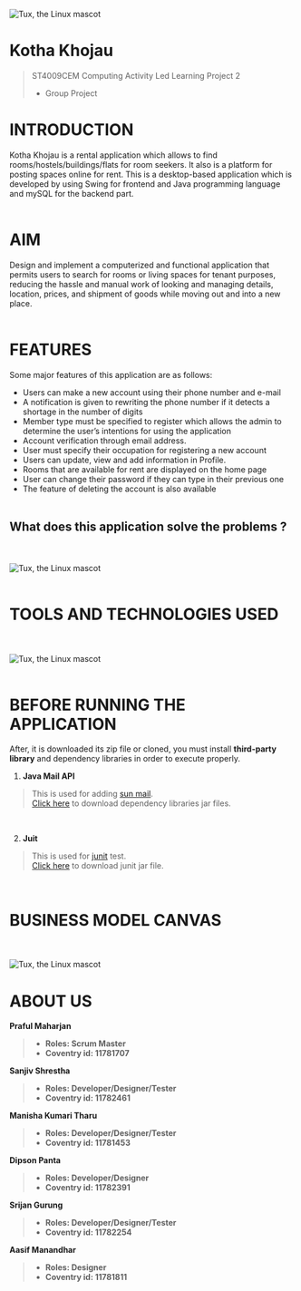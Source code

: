 ![Tux, the Linux mascot](https://github.com/sanjiv576/Kotha_Khojau/blob/master/src/forReadmeFile/introduction.png)
# Kotha Khojau
> ST4009CEM Computing Activity Led Learning Project 2
> - Group Project


# INTRODUCTION 

Kotha Khojau is a rental application which allows to find rooms/hostels/buildings/flats for room seekers. It also is a platform for posting spaces online for rent. 
This is a desktop-based application which is developed by using Swing for frontend and Java programming language and mySQL for the backend part. <br><br>

# AIM
Design and implement a computerized and functional application that permits users to search for rooms or living spaces for tenant purposes, reducing the hassle and manual work of looking and managing details, location, prices, and shipment of goods while moving out and into a new place.
<br><br>

# FEATURES
Some major features of this application are as follows:
- Users can make a new account using their phone number and e-mail
- A notification is given to rewriting the phone number if it detects a shortage in the number of 
  digits
- Member type must be specified to register which allows the admin to determine the user’s 
  intentions for using the application
- Account verification through email address.
- User must specify their occupation for registering a new account
- Users can update, view and add information in Profile.
- Rooms that are available for rent are displayed on the home page
- User can change their password if they can type in their previous one
- The feature of deleting the account is also available
<br><br>

## What does this application solve the problems ?
<br><br>
![Tux, the Linux mascot](https://github.com/sanjiv576/Kotha_Khojau/blob/master/src/forReadmeFile/problemAndSolution.png)
<br><br>

# TOOLS AND TECHNOLOGIES USED 
<br><br>
![Tux, the Linux mascot](https://github.com/sanjiv576/Kotha_Khojau/blob/master/src/forReadmeFile/techTools.png)
<br><br>

# BEFORE RUNNING THE APPLICATION
After, it is downloaded its zip file  or cloned, you must install **third-party library** and dependency libraries in order to execute properly.

1. **Java Mail API**
> This is used for adding [sun mail](https://mvnrepository.com/artifact/com.sun.mail/javax.mail).<br>
> [Click here](http://www.java2s.com/Code/Jar/m/Downloadmailjar.htm) to download  dependency libraries jar files.

<br>

2. **Juit**
> This is used for [junit](https://jar-download.com/artifacts/junit/junit/4.12/source-code) test. <br>
> [Click here](https://jar-download.com/artifacts/junit/junit/4.12/source-code) to download  junit jar file. 
<br>

# BUSINESS MODEL CANVAS
<br><br>
![Tux, the Linux mascot](https://github.com/sanjiv576/Kotha_Khojau/blob/master/src/forReadmeFile/businessModel.png)
<br>

# ABOUT US

**Praful Maharjan** <br>
> - **Roles: Scrum Master**
>- **Coventry id: 11781707** <br>

**Sanjiv Shrestha** <br>
> - **Roles: Developer/Designer/Tester**
>- **Coventry id: 11782461** <br>

**Manisha Kumari Tharu** <br>
> - **Roles: Developer/Designer/Tester**
>- **Coventry id: 11781453** <br>

**Dipson Panta** <br>
> - **Roles: Developer/Designer**
>- **Coventry id: 11782391** <br>

**Srijan Gurung** <br>
> - **Roles: Developer/Designer/Tester**
>- **Coventry id: 11782254** <br>

**Aasif Manandhar** <br>
> - **Roles: Designer**
>- **Coventry id: 11781811** <br>


